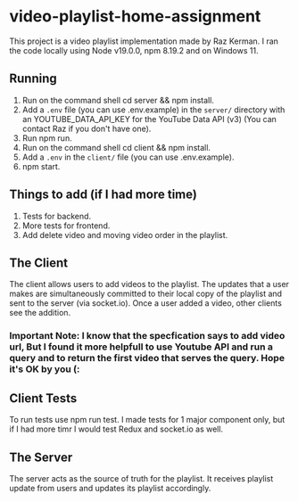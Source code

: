 # video-playlist-home-assignment

This project is a video playlist implementation made by Raz Kerman.
I ran the code locally using Node v19.0.0, npm 8.19.2 and on Windows 11.

## Running

1. Run on the command shell cd server && npm install.
2. Add a `.env` file (you can use .env.example) in the `server/` directory with an YOUTUBE_DATA_API_KEY for the YouTube
   Data API (v3) (You can contact Raz if you don't have one).
3. Run npm run.
4. Run on the command shell cd client && npm install.
5. Add a `.env` in the `client/` file (you can use .env.example).
6. npm start.

## Things to add (if I had more time)

1. Tests for backend.
2. More tests for frontend.
3. Add delete video and moving video order in the playlist.

## The Client

The client allows users to add videos to the playlist. The updates that a user makes are simultaneously committed to
their local copy of the playlist and sent to the server (via socket.io). Once a user added a video, other clients see the addition.

### Important Note: I know that the specfication says to add video url, But I found it more helpfull to use Youtube API and run a query and to return the first video that serves the query. Hope it's OK by you (:

## Client Tests

To run tests use npm run test. I made tests for 1 major component only, but if I had more timr I would test Redux and socket.io as well.

## The Server

The server acts as the source of truth for the playlist. It receives playlist
update from users and updates its playlist accordingly.
